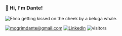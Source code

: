### 👋 Hi, I'm Dante!

<img src="https://media.giphy.com/media/l46CBGCit9pkBqSmk/giphy.gif" alt="Elmo getting kissed on the cheek by a beluga whale.">

[![mogrimdante@gmail.com](https://img.shields.io/badge/Gmail-D14836?style=flat&logo=gmail&logoColor=white)](mailto:mogrimdante@gmail.com)
[![LinkedIn](https://img.shields.io/badge/LinkedIn-0077B5?style=flat&logo=linkedin&logoColor=white)](https://www.linkedin.com/in/dantemogrim/)
![visitors](https://visitor-badge.glitch.me/badge?page_id=dantemogrim)
